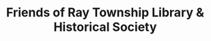---
layout: repo
title: "Friends of Ray Township Library & Historical Society"
id: 4312
permalink: repos/4312/
---